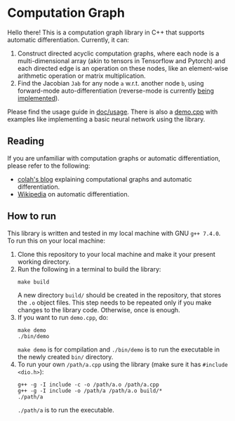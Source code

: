 # Computation Graph
Hello there! This is a computation graph library in C++ that supports automatic differentiation.
Currently, it can:
1. Construct directed acyclic computation graphs, where each node is a multi-dimensional array (akin to tensors in Tensorflow and Pytorch) and each directed edge is an operation on these nodes, like an element-wise arithmetic operation or matrix multiplication.
2. Find the Jacobian `Jab` for any node `a` w.r.t. another node `b`, using forward-mode auto-differentiation (reverse-mode is currently [being implemented](https://github.com/frontseat-astronaut/Computation-graph/tree/reverse-mode-autodiff)).

Please find the usage guide in [doc/usage](https://github.com/frontseat-astronaut/Computation-graph/tree/master/doc/usage).
There is also a [demo.cpp](https://github.com/frontseat-astronaut/Computation-graph/blob/master/demo.cpp) with examples like implementing a basic neural network using the library.

## Reading
If you are unfamiliar with computation graphs or automatic differentiation, please refer to the following:
- [colah's blog](https://colah.github.io/posts/2015-08-Backprop/) explaining computational graphs and automatic differentiation.
- [Wikipedia](https://en.wikipedia.org/wiki/Automatic_differentiation) on automatic differentiation.

## How to run
This library is written and tested in my local machine with GNU `g++ 7.4.0`. 
To run this on your local machine:
1. Clone this repository to your local machine and make it your present working directory.
2. Run the following in a terminal to build the library:
    ```
    make build
    ```
     A new directory `build/` should be created in the repository, that stores the `.o` object files. This step needs to be repeated only if you make changes to the library code. Otherwise, once is enough.
3. If you want to run `demo.cpp`, do:
    ```
    make demo 
    ./bin/demo
    ```
    `make demo` is for compilation and `./bin/demo` is to run the executable in the newly created `bin/` directory. 
4. To run your own `/path/a.cpp` using the library (make sure it has `#include <dio.h>`):
    ```
    g++ -g -I include -c -o /path/a.o /path/a.cpp
    g++ -g -I include -o /path/a /path/a.o build/*
    ./path/a
    ```
    `./path/a` is to run the executable. 

